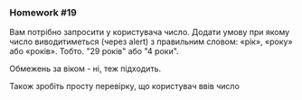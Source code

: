 ### Homework #19

Вам потрібно запросити у користувача число. Додати умову при якому число виводитиметься (через alert) з правильним словом: «рік», «року» або «років». Тобто. "29 років" або "4 роки".   

Обмежень за віком - ні, теж підходить.    

Також зробіть просту перевірку, що користувач ввів число      